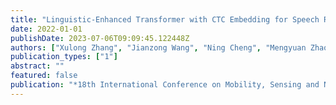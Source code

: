 ```yaml
---
title: "Linguistic-Enhanced Transformer with CTC Embedding for Speech Recognition"
date: 2022-01-01
publishDate: 2023-07-06T09:09:45.122448Z
authors: ["Xulong Zhang", "Jianzong Wang", "Ning Cheng", "Mengyuan Zhao", "Zhiyong Zhang", "Jing Xiao"]
publication_types: ["1"]
abstract: ""
featured: false
publication: "*18th International Conference on Mobility, Sensing and Networking, MSN 2022, Guangzhou, China, December 14-16, 2022*"
---
```


